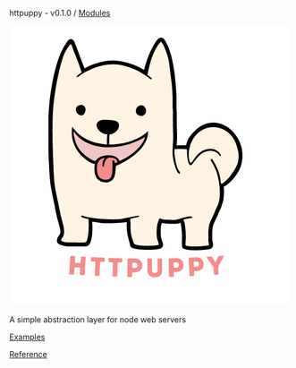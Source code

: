 httpuppy - v0.1.0 / [Modules](modules.md)

![](logo.png)

A simple abstraction layer for node web servers

[Examples](/examples/)

[Reference](/api-reference/)
